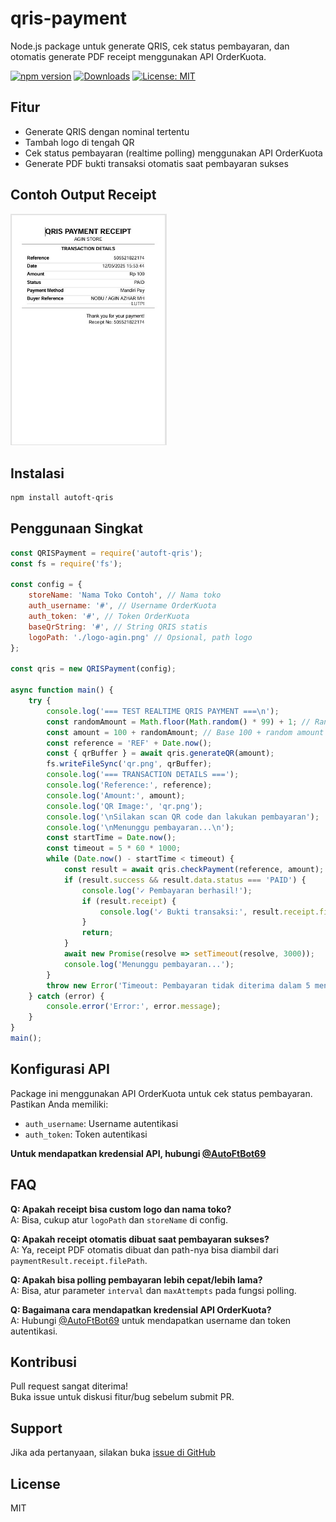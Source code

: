 # qris-payment

Node.js package untuk generate QRIS, cek status pembayaran, dan otomatis generate PDF receipt menggunakan API OrderKuota.

[![npm version](https://badge.fury.io/js/qris-payment.svg)](https://badge.fury.io/js/qris-payment)
[![Downloads](https://img.shields.io/npm/dw/qris-payment.svg)](https://www.npmjs.com/package/qris-payment)
[![License: MIT](https://img.shields.io/badge/License-MIT-yellow.svg)](https://opensource.org/licenses/MIT)

## Fitur

- Generate QRIS dengan nominal tertentu
- Tambah logo di tengah QR
- Cek status pembayaran (realtime polling) menggunakan API OrderKuota
- Generate PDF bukti transaksi otomatis saat pembayaran sukses

## Contoh Output Receipt

<img src="https://raw.githubusercontent.com/AutoFTbot/Qris-OrderKuota/refs/heads/main/img/buktitrx.jpg" width="250" alt="Contoh Receipt QRIS" />

## Instalasi

```bash
npm install autoft-qris
```

## Penggunaan Singkat

```javascript
const QRISPayment = require('autoft-qris');
const fs = require('fs');

const config = {
    storeName: 'Nama Toko Contoh', // Nama toko
    auth_username: '#', // Username OrderKuota
    auth_token: '#', // Token OrderKuota
    baseQrString: '#', // String QRIS statis
    logoPath: './logo-agin.png' // Opsional, path logo
};

const qris = new QRISPayment(config);

async function main() {
    try {
        console.log('=== TEST REALTIME QRIS PAYMENT ===\n');
        const randomAmount = Math.floor(Math.random() * 99) + 1; // Random 1-99
        const amount = 100 + randomAmount; // Base 100 + random amount
        const reference = 'REF' + Date.now();
        const { qrBuffer } = await qris.generateQR(amount);
        fs.writeFileSync('qr.png', qrBuffer);      
        console.log('=== TRANSACTION DETAILS ===');
        console.log('Reference:', reference);
        console.log('Amount:', amount);
        console.log('QR Image:', 'qr.png');
        console.log('\nSilakan scan QR code dan lakukan pembayaran');
        console.log('\nMenunggu pembayaran...\n');
        const startTime = Date.now();
        const timeout = 5 * 60 * 1000;
        while (Date.now() - startTime < timeout) {
            const result = await qris.checkPayment(reference, amount);
            if (result.success && result.data.status === 'PAID') {
                console.log('✓ Pembayaran berhasil!');
                if (result.receipt) {
                    console.log('✓ Bukti transaksi:', result.receipt.filePath);
                }
                return;
            }
            await new Promise(resolve => setTimeout(resolve, 3000));
            console.log('Menunggu pembayaran...');
        }
        throw new Error('Timeout: Pembayaran tidak diterima dalam 5 menit');
    } catch (error) {
        console.error('Error:', error.message);
    }
}
main();
```

## Konfigurasi API

Package ini menggunakan API OrderKuota untuk cek status pembayaran. Pastikan Anda memiliki:

- `auth_username`: Username autentikasi
- `auth_token`: Token autentikasi

**Untuk mendapatkan kredensial API, hubungi [@AutoFtBot69](https://t.me/AutoFtBot69)**

## FAQ

**Q: Apakah receipt bisa custom logo dan nama toko?**  
A: Bisa, cukup atur `logoPath` dan `storeName` di config.

**Q: Apakah receipt otomatis dibuat saat pembayaran sukses?**  
A: Ya, receipt PDF otomatis dibuat dan path-nya bisa diambil dari `paymentResult.receipt.filePath`.

**Q: Apakah bisa polling pembayaran lebih cepat/lebih lama?**  
A: Bisa, atur parameter `interval` dan `maxAttempts` pada fungsi polling.

**Q: Bagaimana cara mendapatkan kredensial API OrderKuota?**  
A: Hubungi [@AutoFtBot69](https://t.me/AuutooFtBot) untuk mendapatkan username dan token autentikasi.

## Kontribusi

Pull request sangat diterima!  
Buka issue untuk diskusi fitur/bug sebelum submit PR.

## Support

Jika ada pertanyaan, silakan buka [issue di GitHub](https://github.com/AutoFTbot/Qris-OrderKuota/issues)

## License

MIT
